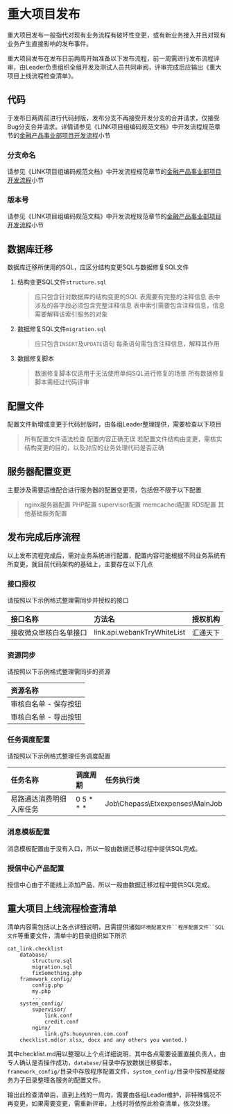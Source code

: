 # 重大项目发布

重大项目发布一般指代对现有业务流程有破坏性变更，或有新业务接入并且对现有业务产生直接影响的发布事件。

重大项目发布在发布日前两周开始准备以下发布流程，前一周需进行发布流程评审，由Leader负责组织全组开发及测试人员共同审阅，评审完成后应输出《重大项目上线流程检查清单》。

## 代码

于发布日两周前进行代码封版，发布分支不再接受开发分支的合并请求，仅接受Bug分支合并请求。详情请参见《LINK项目组编码规范文档》中开发流程规范章节的[金融产品事业部项目开发流程](../分支管理/金融产品事业部项目开发流程.md)小节

### 分支命名

请参见《LINK项目组编码规范文档》中开发流程规范章节的[金融产品事业部项目开发流程](../分支管理/金融产品事业部项目开发流程.md)小节

### 版本号

请参见《LINK项目组编码规范文档》中开发流程规范章节的[金融产品事业部项目开发流程](../分支管理/金融产品事业部项目开发流程.md)小节

## 数据库迁移

数据库迁移所使用的SQL，应区分结构变更SQL与数据修复SQL文件

1. 结构变更SQL文件`structure.sql`

	> 应只包含针对数据库的结构变更的SQL
	> 表需要有完整的注释信息
	> 表中涉及的各字段必须包含完整注释信息
	> 表中索引需要包含注释信息，信息需要解释该索引服务的对象

2. 数据修复SQL文件`migration.sql`

	> 应只包含`INSERT`及`UPDATE`语句
	> 每条语句需包含注释信息，解释其作用
	
3. 数据修复脚本

	> 数据修复脚本仅适用于无法使用单纯SQL进行修复的场景
	> 所有数据修复脚本需经过代码评审

## 配置文件

配置文件新增或变更于代码封版时，由各组Leader整理提供，需要检查以下项目

> 所有配置文件语法检查
> 配置内容正确无误
> 若配置文件结构由变更，需核实结构变更的目的，以及对应的业务处理代码是否正确

## 服务器配置变更

主要涉及需要运维配合进行服务器的配置变更项，包括但不限于以下配置

> nginx服务器配置
> PHP配置
> supervisor配置
> memcached配置
> RDS配置
> 其他基础服务配置

## 发布完成后序流程

以上发布流程完成后，需对业务系统进行配置，配置内容可能根据不同业务系统有所变更，就目前代码架构的基础上，主要存在以下几点

### 接口授权

请按照以下示例格式整理需同步并授权的接口

| 接口名称 | 方法名 | 授权机构 |
| :--- | :--- | :--- |
| 接收微众审核白名单接口 | link.api.webankTryWhiteList | 汇通天下 |

### 资源同步

请按照以下示例格式整理需同步的资源

| 资源名称 |
| :--- |
| 审核白名单 - 保存按钮 |
| 审核白名单 - 导出按钮 |

### 任务调度配置

请按照以下示例格式整理任务调度配置

| 任务名称 | 调度周期 | 任务执行类 |
| :--- | :--- | :--- |
| 易路通达消费明细入库任务 | 0 5 * * * | Job\Chepass\Etxexpenses\MainJob  |

### 消息模板配置

消息模板配置由于没有入口，所以一般由数据迁移过程中提供SQL完成。

### 授信中心产品配置

授信中心由于不能线上添加产品，所以一般由数据迁移过程中提供SQL完成。

## 重大项目上线流程检查清单

清单内容需包括以上各点详细说明，且需提供诸如`环境配置文件``程序配置文件``SQL文件`等重要文件，清单中的目录组织如下所示

```
cat_link.checklist
	database/
		structure.sql
		migration.sql
		fixSomething.php
	framework_config/
		config.php
		my.php
		...
	system_config/
		supervisor/
			link.conf
			credit.conf
		nginx/
			link.g7s.huoyunren.com.conf
	checklist.md(or xlsx, docx and any others you wanted.)
```

其中checklist.md用以整理以上个点详细说明，其中各点需要设置直接负责人，由专人确认是否操作成功，`database/`目录中存放数据迁移脚本，`framework_config/`目录中存放程序配置文件，`system_config/`目录中按照基础服务为子目录整理各服务的配置文件。

输出此检查清单后，直到上线的一周内，需要由各组Leader维护，非特殊情况不再变更，如果需要变更，需重新评审，上线时将依照此检查清单，依次处理。


